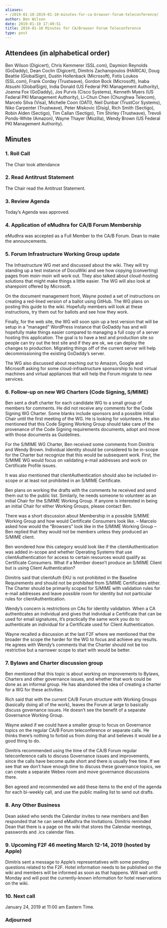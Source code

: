```yaml
---
aliases:
- /2019-01-10-2019-01-10-minutes-for-ca-browser-forum-teleconference/
author: Ben Wilson
date: 2019-01-10 17:49:51
title: 2019-01-10 Minutes for CA/Browser Forum Teleconference
type: post
---
```


## Attendees (in alphabetical order) 

Ben Wilson (Digicert), Chris Kemmerer (SSL.com), Daymion Reynolds (GoDaddy), Dean Coclin (Digicert), Dimitris Zacharopoulos (HARICA), Doug Beattie (GlobalSign), Dustin Hollenback (Microsoft), Fotis Loukos (SSL.com), Frank Corday (Trustwave), Gordon Bock (Microsoft), Inaba Atsushi (GlobalSign), India Donald (US Federal PKI Management Authority), Joanna Fox (GoDaddy), Jos Purvis (Cisco Systems), Kenneth Myers (US Federal PKI Management Authority), Li-Chun Chen (Chunghwa Telecom), Marcelo Silva (Visa), Michelle Coon (OATI), Neil Dunbar (TrustCor Systems), Niko Carpenter (Trustwave), Peter Miskovic (Disig), Rich Smith (Sectigo), Robin Alden (Sectigo), Tim Callan (Sectigo), Tim Shirley (Trustwave), Trevoli Ponds-White (Amazon), Wayne Thayer (Mozilla), Wendy Brown (US Federal PKI Management Authority).

## Minutes 

### 1. Roll Call 

The Chair took attendance

### 2. Read Antitrust Statement 

The Chair read the Antitrust Statement.

### 3. Review Agenda 

Today’s Agenda was approved.

### 4. Application of eMudhra for CA/B Forum Membership 

eMudhra was accepted as a Full Member to the CA/B Forum. Dean to make the announcements.

### 5. Forum Infrastructure Working Group update 

The Infrastructure WG met and discussed about the wiki. They will try standing up a test instance of DocuWiki and see how copying (converting) pages from moin-moin will work out. They also talked about cloud-hosting solutions that might make things a little easier. The WG will also look at sharepoint offered by Microsoft.

On the document management front, Wayne posted a set of instructions on creating a red-lined version of a ballot using GitHub. The WG plans on posting this guide to the wiki. Hopefully members will look at these instructions, try them out for ballots and see how they work.

Finally, for the web site, the WG will soon spin up a test version that will be setup in a “managed” WordPress instance that GoDaddy has and will hopefully make things easier compared to managing a full copy of a server hosting this application. The goal is to have a test and production site so people can try out the test site and if they are ok, we can deploy the changes to production. Migrating things off of the current server will help decommissioning the existing GoDaddy’s server.

The WG also discussed about reaching out to Amazon, Google and Microsoft asking for some cloud-infrastructure sponsorship to host virtual machines and virtual appliances that will help the Forum migrate to new services.

### 6. Follow-up on new WG Charters (Code Signing, S/MIME) 

Ben sent a draft charter for each candidate WG to a small group of members for comments. He did not receive any comments for the Code Signing WG Charter. Some blanks include sponsors and a possible initial Chair until the first meeting of the WG. He is looking for volunteers. He also mentioned that this Code Signing Working Group should take care of the provenance of the Code Signing requirements documents, adopt and move with those documents as Guidelines.

For the S/MIME WG Charter, Ben received some comments from Dimitris and Wendy Brown. Individual identity should be considered to be in-scope for the Charter but recognize that this would be subsequent work. First, the S/MIME WG would focus on validating e-mail addresses and work on Certificate Profile issues.

It was also mentioned that clientAuthentication should also be included in-scope or at least not prohibited in an S/MIME Certificate.

Ben plans on working the drafts with the comments he received and send them out to the public list. Similarly, he needs someone to volunteer as an initial Chair for the S/MIME Working Group. If anyone is interested in being an initial Chair for either Working Groups, please contact Ben.

There was a short discussion about Membership in a possible S/MIME Working Group and how would Certificate Consumers look like.
– Marcelo asked how would the “Browsers” look like in the S/MIME Working Group
– Ben replied that they would not be members unless they produced an S/MIME client.

Ben wondered how this category would look like if the clientAuthentication was added in-scope and whether Operating Systems that use clientAuthentication for access to certain resources would qualify as Certificate Consumers. What if a Member doesn’t produce an S/MIME Client but is using Client Authentication?

Dimitris said that clientAuth EKU is not prohibited in the Baseline Requirements and should not be prohibited from S/MIME Certificates either. The Charter should be primarily scoped for S/MIME with validation rules for e-mail addresses and leave possible room for identity but not particular rules for clientAuthentication.

Wendy’s concern is restrictions on CAs for identity validation. When a CA authenticates an individual and gives that individual a Certificate that can be used for email signatures, it’s practically the same work you do to authenticate an individual for a Certificate used for Client Authentication.

Wayne recalled a discussion at the last F2F where we mentioned that the broader the scope the harder for the WG to focus and achieve any results. He agrees with Wendy’s comments that the Charter should not be too restrictive but a narrower scope to start with would be better.

### 7. Bylaws and Charter discussion group 

Ben mentioned that this topic is about working on improvements to Bylaws, Charters and other governance issues, and whether that work could be done as an informal group. He has abandoned the idea of creating a charter for a WG for these activities.

Rich said that with the current CA/B Forum structure with Working Groups (basically doing all of the work), leaves the Forum at large to basically discuss governance issues. He doesn’t see the benefit of a separate Governance Working Group.

Wayne asked if we could have a smaller group to focus on Governance topics on the regular CA/B Forum teleconference or separate calls. He thinks there’s nothing to forbid us from doing that and believes it would be a good thing to do.

Dimitris recommended using the time of the CA/B Forum regular teleconference calls to discuss Governance issues and improvements, since the calls have become quite short and there is usually free time. If we see that we don’t have enough time to discuss these governance topics, we can create a separate Webex room and move governance discussions there.

Ben agreed and recommended we add these items to the end of the agenda for each bi-weekly call, and use the public mailing list to send out drafts.

### 8. Any Other Business 

Dean asked who sends the Calendar invites to new members and Ben responded that he can send eMudhra the Invitations. Dimitris reminded Dean that there is a page on the wiki that stores the Calendar meetings, passwords and .ics calendar files.

### 9. Upcoming F2F 46 meeting March 12-14, 2019 (hosted by Apple) 

Dimitris sent a message to Apple’s representatives with some pending questions related to the F2F. Hotel information needs to be published on the wiki and members will be informed as soon as that happens. Will wait until Monday and will post the currently-known information for hotel reservations on the wiki.

### 10. Next call 

January 24, 2019 at 11:00 am Eastern Time.

### Adjourned